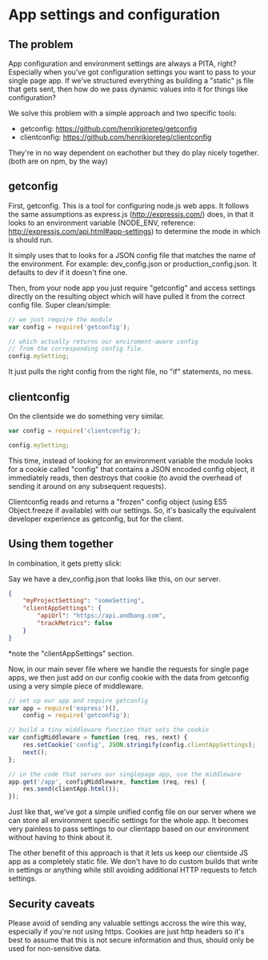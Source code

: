 # App settings and configuration

## The problem 

App configuration and environment settings are always a PITA, right? Especially when you've got configuration settings you want to pass to your single page app. If we've structured everything as building a "static" js file that gets sent, then how do we pass dynamic values into it for things like configuration?

We solve this problem with a simple approach and two specific tools:

- getconfig: https://github.com/henrikjoreteg/getconfig
- clientconfig: https://github.com/henrikjoreteg/clientconfig

They're in no way dependent on eachother but they do play nicely together.  (both are on npm, by the way)

## getconfig

First, getconfig. This is a tool for configuring node.js web apps. It follows the same assumptions as express.js (http://expressjs.com/) does, in that it looks to an environment variable (NODE_ENV, reference: http://expressjs.com/api.html#app-settings) to determine the mode in which is should run.

It simply uses that to looks for a JSON config file that matches the name of the environment. For example: dev_config.json or production_config.json. It defaults to dev if it doesn't fine one.

Then, from your node app you just require "getconfig" and access settings directly on the resulting object which will have pulled it from the correct config file. Super clean/simple:


```javascript
// we just require the module
var config = require('getconfig');

// which actually returns our enviroment-aware config
// from the corresponding config file. 
config.mySetting;
```

It just pulls the right config from the right file, no "if" statements, no mess.


## clientconfig 

On the clientside we do something very similar.

```javascript
var config = require('clientconfig');

config.mySetting;
```

This time, instead of looking for an environment variable the module looks for a cookie called "config" that contains a JSON encoded config object, it immediately reads, then destroys that cookie (to avoid the overhead of sending it around on any subsequent requests).

Clientconfig reads and returns a "frozen" config object (using ES5 Object.freeze if available) with our settings. So, it's basically the equivalent developer experience as getconfig, but for the client.


## Using them together 

In combination, it gets pretty slick:

Say we have a dev_config.json that looks like this, on our server.

```json
{
    "myProjectSetting": "someSetting",
    "clientAppSettings": {
        "apiUrl": "https://api.andbang.com",
        "trackMetrics": false
    }
}
```

\*note the "clientAppSettings" section.

Now, in our main sever file where we handle the requests for single page apps, we then just add on our config cookie with the data from getconfig using a very simple piece of middleware.


```javascript
// set up our app and require getconfig
var app = require('express')(),
    config = require('getconfig'); 

// build a tiny middleware function that sets the cookie
var configMiddleware = function (req, res, next) {
    res.setCookie('config', JSON.stringify(config.clientAppSettings);
    next();
};

// in the code that serves our singlepage app, use the middleware
app.get('/app', configMiddleware, function (req, res) {
    res.send(clientApp.html());
});
```

Just like that, we've got a simple unified config file on our server where we can store all environment specific settings for the whole app. It becomes very painless to pass settings to our clientapp based on our environment without having to think about it. 

The other benefit of this approach is that it lets us keep our clientside JS app as a completely static file. We don't have to do custom builds that write in settings or anything while still avoiding additional HTTP requests to fetch settings.


## Security caveats

Please avoid of sending any valuable settings accross the wire this way, especially if you're not using https. Cookies are just http headers so it's best to assume that this is not secure information and thus, should only be used for non-sensitive data.
